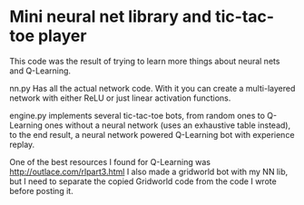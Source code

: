 # Mini neural net library and tic-tac-toe player

This code was the result of trying to learn more things about neural nets and
Q-Learning.

nn.py Has all the actual network code. With it you can create a multi-layered
network with either ReLU or just linear activation functions.

engine.py implements several tic-tac-toe bots, from random ones to Q-Learning
ones without a neural network (uses an exhaustive table instead), to the end
result, a neural network powered Q-Learning bot with experience replay.

One of the best resources I found for Q-Learning was http://outlace.com/rlpart3.html
I also made a gridworld bot with my NN lib, but I need to separate the copied Gridworld
code from the code I wrote before posting it.
